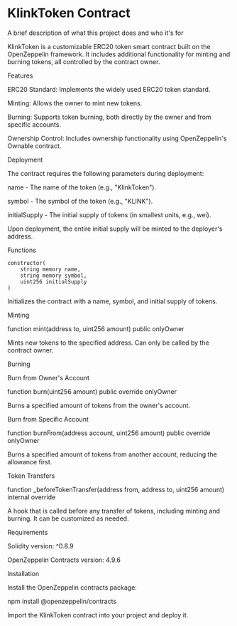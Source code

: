 
# KlinkToken Contract

A brief description of what this project does and who it's for



KlinkToken is a customizable ERC20 token smart contract built on the OpenZeppelin framework. It includes additional functionality for minting and burning tokens, all controlled by the contract owner.

Features

ERC20 Standard: Implements the widely used ERC20 token standard.

Minting: Allows the owner to mint new tokens.

Burning: Supports token burning, both directly by the owner and from specific accounts.

Ownership Control: Includes ownership functionality using OpenZeppelin's Ownable contract.

Deployment

The contract requires the following parameters during deployment:

name - The name of the token (e.g., "KlinkToken").

symbol - The symbol of the token (e.g., "KLINK").

initialSupply - The initial supply of tokens (in smallest units, e.g., wei).

Upon deployment, the entire initial supply will be minted to the deployer's address.

Functions



``` 
constructor(
    string memory name,
    string memory symbol,
    uint256 initialSupply
)
```

Initializes the contract with a name, symbol, and initial supply of tokens.

Minting

function mint(address to, uint256 amount) public onlyOwner

Mints new tokens to the specified address. Can only be called by the contract owner.

Burning

Burn from Owner's Account

function burn(uint256 amount) public override onlyOwner

Burns a specified amount of tokens from the owner's account.

Burn from Specific Account

function burnFrom(address account, uint256 amount) public override onlyOwner

Burns a specified amount of tokens from another account, reducing the allowance first.

Token Transfers

function _beforeTokenTransfer(address from, address to, uint256 amount) internal override

A hook that is called before any transfer of tokens, including minting and burning. It can be customized as needed.

Requirements

Solidity version: ^0.8.9

OpenZeppelin Contracts version: 4.9.6

Installation

Install the OpenZeppelin contracts package:

npm install @openzeppelin/contracts

Import the KlinkToken contract into your project and deploy it.


